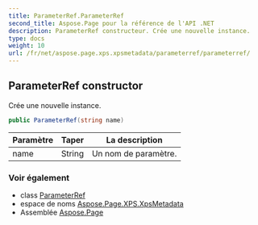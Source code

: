 ```yaml
---
title: ParameterRef.ParameterRef
second_title: Aspose.Page pour la référence de l'API .NET
description: ParameterRef constructeur. Crée une nouvelle instance.
type: docs
weight: 10
url: /fr/net/aspose.page.xps.xpsmetadata/parameterref/parameterref/
---
```

## ParameterRef constructor

Crée une nouvelle instance.

```csharp
public ParameterRef(string name)
```

| Paramètre | Taper | La description |
| --- | --- | --- |
| name | String | Un nom de paramètre. |

### Voir également

* class [ParameterRef](../)
* espace de noms [Aspose.Page.XPS.XpsMetadata](../../parameterref/)
* Assemblée [Aspose.Page](../../../)


